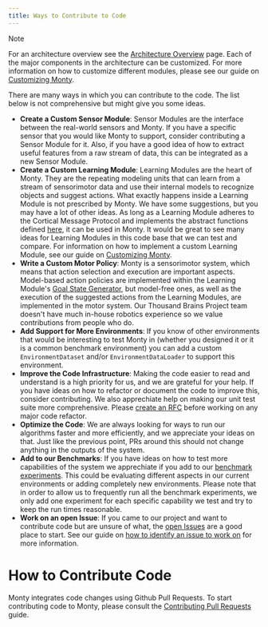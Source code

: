 ```yaml
---
title: Ways to Contribute to Code
---
```

> [!NOTE]
>
> For an architecture overview see the [Architecture Overview](../overview/architecture-overview.md) page. Each of the major components in the architecture can be customized. For more information on how to customize different modules, please see our guide on [Customizing Monty](../how-to-use-monty/customizing-monty.md).

There are many ways in which you can contribute to the code. The list below is not comprehensive but might give you some ideas.

- **Create a Custom Sensor Module**: Sensor Modules are the interface between the real-world sensors and Monty. If you have a specific sensor that you would like Monty to support, consider contributing a Sensor Module for it. Also, if you have a good idea of how to extract useful features from a raw stream of data, this can be integrated as a new Sensor Module. 
- **Create a Custom Learning Module**: Learning Modules are the heart of Monty. They are the repeating modeling units that can learn from a stream of sensorimotor data and use their internal models to recognize objects and suggest actions. What exactly happens inside a Learning Module is not prescribed by Monty. We have some suggestions, but you may have a lot of other ideas. As long as a Learning Module adheres to the Cortical Message Protocol and implements the abstract functions defined [here](../../src/tbp/monty/frameworks/models/abstract_monty_classes.py), it can be used in Monty. It would be great to see many ideas for Learning Modules in this code base that we can test and compare. For information on how to implement a custom Learning Module, see our guide on [Customizing Monty](../how-to-use-monty/customizing-monty.md).
- **Write a Custom Motor Policy**: Monty is a sensorimotor system, which means that action selection and execution are important aspects. Model-based action policies are implemented within the Learning Module's [Goal State Generator](../../src/tbp/monty/frameworks/models/goal_state_generation.py), but model-free ones, as well as the execution of the suggested actions from the Learning Modules, are implemented in the motor system. Our Thousand Brains Project team doesn't have much in-house robotics experience so we value contributions from people who do.
- **Add Support for More Environments**: If you know of other environments that would be interesting to test Monty in (whether you designed it or it is a common benchmark environment) you can add a custom `EnvironmentDataset` and/or `EnvironmentDataLoader` to support this environment.
- **Improve the Code Infrastructure**: Making the code easier to read and understand is a high priority for us, and we are grateful for your help. If you have ideas on how to refactor or document the code to improve this, consider contributing. We also apprechiate help on making our unit test suite more comprehensive. Please [create an RFC](./request-for-comments-rfc.md) before working on any major code refactor.
- **Optimize the Code**: We are always looking for ways to run our algorithms faster and more efficiently, and we appreciate your ideas on that. Just like the previous point, PRs around this should not change anything in the outputs of the system.
- **Add to our Benchmarks**: If you have ideas on how to test more capabilities of the system we apprechiate if you add to our [benchmark experiments](../overview/benchmark-experiments.md). This could be evaluating different aspects in our current environments or adding completely new environments. Please note that in order to allow us to frequently run all the benchmark experiments, we only add one experiment for each specific capability we test and try to keep the run times reasonable.
- **Work on an open Issue**: If you came to our project and want to contribute code but are unsure of what, the [open Issues](https://github.com/thousandbrainsproject/tbp.monty/issues) are a good place to start.  See our guide on [how to identify an issue to work on](ways-to-contribute-to-code/identify-an-issue-to-work-on.md) for more information.

# How to Contribute Code

Monty integrates code changes using Github Pull Requests. To start contributing code to Monty, please consult the [Contributing Pull Requests](pull-requests.md) guide.